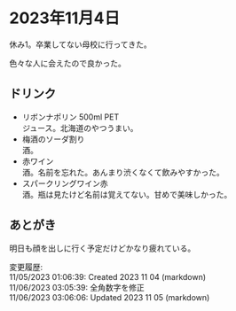 # 2023年11月4日

休み1。卒業してない母校に行ってきた。

色々な人に会えたので良かった。

## ドリンク

- リボンナポリン 500ml PET  
ジュース。北海道のやつうまい。
- 梅酒のソーダ割り  
酒。
- 赤ワイン  
酒。名前を忘れた。あんまり渋くなくて飲みやすかった。
- スパークリングワイン赤  
酒。瓶は見たけど名前は覚えてない。甘めで美味しかった。

## あとがき

明日も顔を出しに行く予定だけどかなり疲れている。

変更履歴:  
11/05/2023 01:06:39: Created 2023 11 04 (markdown)  
11/06/2023 03:05:39: 全角数字を修正  
11/06/2023 03:06:06: Updated 2023 11 05 (markdown)  
